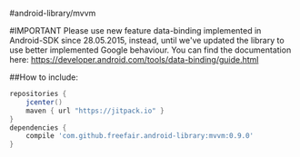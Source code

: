 #android-library/mvvm

#IMPORTANT
Please use new feature data-binding implemented in Android-SDK since 28.05.2015, instead, until we've updated the library to use better implemented Google behaviour. You can find the documentation here: <a href="https://developer.android.com/tools/data-binding/guide.html">https://developer.android.com/tools/data-binding/guide.html</a>

##How to include:
```gradle
repositories { 
    jcenter()
    maven { url "https://jitpack.io" }
}
dependencies {
    compile 'com.github.freefair.android-library:mvvm:0.9.0'
}
```
